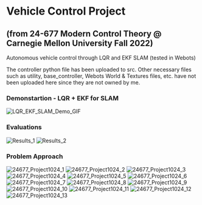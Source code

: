 # Vehicle Control Project 
## (from 24-677 Modern Control Theory @ Carnegie Mellon University Fall 2022)
Autonomous vehicle control through LQR and EKF SLAM (tested in Webots)

The controller python file has been uploaded to src.
Other necessary files such as utility, base_controller, Webots World & Textures files, etc. have not been uploaded here since they are not owned by me.

### Demonstartion - LQR + EKF for SLAM
![LQR_EKF_SLAM_Demo_GIF](https://user-images.githubusercontent.com/83327791/208284213-ab6225df-9500-4f38-b391-638bb344ca95.gif)

### Evaluations
![Results_1](https://user-images.githubusercontent.com/83327791/208284764-3f8b1e1a-da7e-42dc-bb5d-46721edea6de.png)
![Results_2](https://user-images.githubusercontent.com/83327791/208284763-afdaa278-57f3-4712-93e8-0a102b4c4c3d.png)

### Problem Approach
![24677_Project1024_1](https://user-images.githubusercontent.com/83327791/208284334-e48a5b9d-d050-480f-b506-1952c885bb0e.png)
![24677_Project1024_2](https://user-images.githubusercontent.com/83327791/208284380-c65b48a9-27be-4aa0-82bf-3a84c569a8dd.png)
![24677_Project1024_3](https://user-images.githubusercontent.com/83327791/208284381-1dd49dfd-5594-404f-b6be-c865a63db392.png)
![24677_Project1024_4](https://user-images.githubusercontent.com/83327791/208284382-b95869fb-c945-4129-8fe2-9d72f56184f7.png)
![24677_Project1024_5](https://user-images.githubusercontent.com/83327791/208284383-210fb7db-3462-4b09-8c97-823d746e87d3.png)
![24677_Project1024_6](https://user-images.githubusercontent.com/83327791/208284384-dab35368-c6e8-4f76-a146-8a767267071b.png)
![24677_Project1024_7](https://user-images.githubusercontent.com/83327791/208284385-90fbea76-1ee5-47be-bbe8-f6df1bf5e5b8.png)
![24677_Project1024_8](https://user-images.githubusercontent.com/83327791/208284386-42307bc7-7dfb-4734-96fb-2f47c40f2b3e.png)
![24677_Project1024_9](https://user-images.githubusercontent.com/83327791/208284387-03dea9e1-a148-45a8-b7e9-9ff7c20e48a3.png)
![24677_Project1024_10](https://user-images.githubusercontent.com/83327791/208284388-a1b99a1d-0fd2-43f3-939d-57236133b276.png)
![24677_Project1024_11](https://user-images.githubusercontent.com/83327791/208284389-841ddf01-5aae-4781-83bf-83c5a5c68951.png)
![24677_Project1024_12](https://user-images.githubusercontent.com/83327791/208284390-97ec7253-67fc-4217-9dcb-92f562684aad.png)
![24677_Project1024_13](https://user-images.githubusercontent.com/83327791/208284391-64d856df-4e66-4a06-b2d7-ddd45bca61d5.png)
